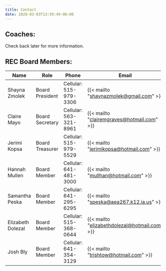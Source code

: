 ```yaml
---
title: Contact
date: 2020-03-03T13:59:49-06:00
---
```


<!--This is a stupid, but apparently necessary file.  It's stupid because this content is not displayed anywhere on the site, but the file is necessary just to make sure the `contact` page exists./-->

## Coaches:

Check back later for more information.

## REC Board Members:

| Name | Role | Phone | Email |
| ---  | ---  | ---   | ---   |
| Shayna Zmolek | Board President | Cellular: 515-979-3306 | {{< mailto "shaynazmolek@gmail.com" >}} |
| Claire Mayo | Board Secretary | Cellular: 563-321-8961 | {{< mailto "clairemgraves@hotmail.com" >}} |
| Jerimi Kopsa | Board Treasurer | Cellular: 515-979-5529 | {{< mailto "jerimikopsa@hotmail.com" >}} |
| Hannah Mullen | Board Member | Cellular: 641-481-3000 | {{< mailto "mullhan@hotmail.com" >}} |
| Samantha Peska | Board Member | Cellular: 641-295-6295 | {{< mailto "speska@aea267.k12.ia.us" >}} |
| Elizabeth Dolezal | Board Member | Cellular: 515-368-0644 | {{< mailto "elizabethdolezal@hotmail.com" >}} |
| Josh Bly | Board Member | Cellular: 641-354-3129 | {{< mailto "trishtow@hotmail.com" >}} |
